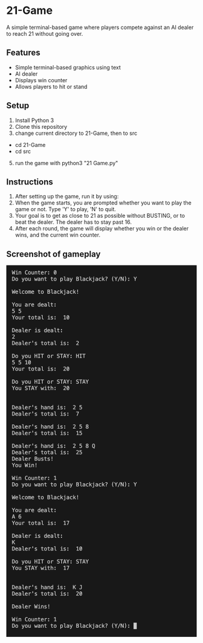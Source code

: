 # 21-Game 
A simple terminal-based game where players compete against an AI dealer to reach 21 without going over.

## Features
- Simple terminal-based graphics using text
- AI dealer
- Displays win counter
- Allows players to hit or stand

## Setup
1. Install Python 3
2. Clone this repository
3. change current directory to 21-Game, then to src
- cd 21-Game
- cd src
5. run the game with
   python3 "21 Game.py"

## Instructions
1. After setting up the game, run it by using:
2. When the game starts, you are prompted whether you want to play the game or not. Type 'Y' to play, 'N' to quit.
3. Your goal is to get as close to 21 as possible without BUSTING, or to beat the dealer. The dealer has to stay past 16.
4. After each round, the game will display whether you win or the dealer wins, and the current win counter.
   
## Screenshot of gameplay
![Game Screenshot](assets/screenshot.png)
